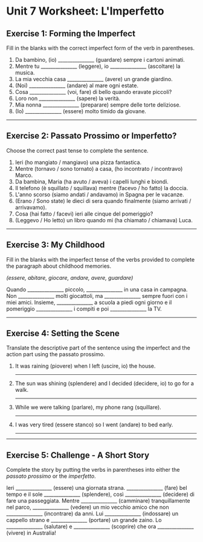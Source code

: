
# Unit 7 Worksheet: L'Imperfetto

## Exercise 1: Forming the Imperfect

Fill in the blanks with the correct imperfect form of the verb in parentheses.

1.  Da bambino, (io) _______________ (guardare) sempre i cartoni animati.
2.  Mentre tu _______________ (leggere), io _______________ (ascoltare) la musica.
3.  La mia vecchia casa _______________ (avere) un grande giardino.
4.  (Noi) _______________ (andare) al mare ogni estate.
5.  Cosa _______________ (voi, fare) di bello quando eravate piccoli?
6.  Loro non _______________ (sapere) la verità.
7.  Mia nonna _______________ (preparare) sempre delle torte deliziose.
8.  (Io) _______________ (essere) molto timido da giovane.

---

## Exercise 2: Passato Prossimo or Imperfetto?

Choose the correct past tense to complete the sentence.

1.  Ieri (ho mangiato / mangiavo) una pizza fantastica.
2.  Mentre (tornavo / sono tornato) a casa, (ho incontrato / incontravo) Marco.
3.  Da bambina, Maria (ha avuto / aveva) i capelli lunghi e biondi.
4.  Il telefono (è squillato / squillava) mentre (facevo / ho fatto) la doccia.
5.  L'anno scorso (siamo andati / andavamo) in Spagna per le vacanze.
6.  (Erano / Sono state) le dieci di sera quando finalmente (siamo arrivati / arrivavamo).
7.  Cosa (hai fatto / facevi) ieri alle cinque del pomeriggio?
8.  (Leggevo / Ho letto) un libro quando mi (ha chiamato / chiamava) Luca.

---

## Exercise 3: My Childhood

Fill in the blanks with the imperfect tense of the verbs provided to complete the paragraph about childhood memories.

*(essere, abitare, giocare, andare, avere, guardare)*

Quando _______________ piccolo, _______________ in una casa in campagna. Non _______________ molti giocattoli, ma _______________ sempre fuori con i miei amici. Insieme, _______________ a scuola a piedi ogni giorno e il pomeriggio _______________ i compiti e poi _______________ la TV.

---

## Exercise 4: Setting the Scene

Translate the descriptive part of the sentence using the imperfect and the action part using the passato prossimo.

1.  It was raining (piovere) when I left (uscire, io) the house.
    ____________________________________________________
2.  The sun was shining (splendere) and I decided (decidere, io) to go for a walk.
    ____________________________________________________
3.  While we were talking (parlare), my phone rang (squillare).
    ____________________________________________________
4.  I was very tired (essere stanco) so I went (andare) to bed early.
    ____________________________________________________

---

## Exercise 5: Challenge - A Short Story

Complete the story by putting the verbs in parentheses into either the *passato prossimo* or the *imperfetto*.

Ieri _______________ (essere) una giornata strana. _______________ (fare) bel tempo e il sole _______________ (splendere), così _______________ (decidere) di fare una passeggiata. Mentre _______________ (camminare) tranquillamente nel parco, _______________ (vedere) un mio vecchio amico che non _______________ (incontrare) da anni. Lui _______________ (indossare) un cappello strano e _______________ (portare) un grande zaino. Lo _______________ (salutare) e _______________ (scoprire) che ora _______________ (vivere) in Australia!
